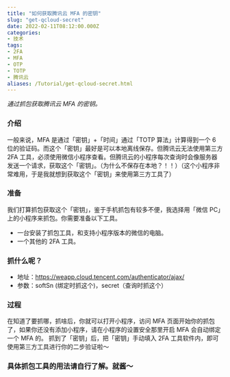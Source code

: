 ```yaml
---
title: "如何获取腾讯云 MFA 的密钥"
slug: "get-qcloud-secret"
date: 2022-02-11T08:12:00.000Z
categories:
- 技术
tags:
- 2FA
- MFA
- OTP
- TOTP
- 腾讯云
aliases: /Tutorial/get-qcloud-secret.html
---
```


*通过抓包获取腾讯云 MFA 的密钥。*

<!--more-->

### 介绍
  一般来说，MFA 是通过「密钥」+「时间」通过「TOTP 算法」计算得到一个 6 位的验证码。而这个「密钥」最好是可以本地离线保存。但腾讯云无法使用第三方 2FA 工具，必须使用微信小程序查看。但腾讯云的小程序每次查询时会像服务器发送一个请求，获取这个「密钥」。（为什么不保存在本地？！！）（这个小程序非常难用，于是我就想到获取这个「密钥」来使用第三方工具了）

### 准备
  我们打算抓包获取这个「密钥」，鉴于手机抓包有较多不便，我选择用「微信 PC」上的小程序来抓包。你需要准备以下工具。
 - 一台安装了抓包工具，和支持小程序版本的微信的电脑。
 - 一个其他的 2FA 工具。

### 抓什么呢？
  - 地址：https://weapp.cloud.tencent.com/authenticator/ajax/
  - 参数：softSn (绑定时抓这个)，secret（查询时抓这个）

### 过程
  在知道了要抓哪，抓啥后，你就可以打开小程序，访问 MFA 页面开始你的抓包了，如果你还没有添加小程序，请在小程序的设置安全那里开启 MFA 会自动绑定一个 MFA 的。
  抓到了「密钥」后，把「密钥」手动填入 2FA 工具软件内，即可使用第三方工具进行你的二步验证啦～

### 具体抓包工具的用法请自行了解。就酱～
